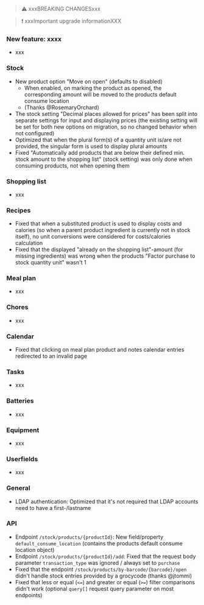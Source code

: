 > ⚠️ xxxBREAKING CHANGESxxx

> ❗ xxxImportant upgrade informationXXX

### New feature: xxxx

- xxx

### Stock

- New product option "Move on open" (defaults to disabled)
  - When enabled, on marking the product as opened, the corresponding amount will be moved to the products default consume location
  - (Thanks @RosemaryOrchard)
- The stock setting "Decimal places allowed for prices" has been split into separate settings for input and displaying prices (the existing setting will be set for both new options on migration, so no changed behavior when not configured)
- Optimized that when the plural form(s) of a quantity unit is/are not provided, the singular form is used to display plural amounts
- Fixed "Automatically add products that are below their defined min. stock amount to the shopping list" (stock setting) was only done when consuming products, not when opening them

### Shopping list

- xxx

### Recipes

- Fixed that when a substituted product is used to display costs and calories (so when a parent product ingredient is currently not in stock itself), no unit conversions were considered for costs/calories calculation
- Fixed that the displayed "already on the shopping list"-amount (for missing ingredients) was wrong when the products "Factor purchase to stock quantity unit" wasn't 1

### Meal plan

- xxx

### Chores

- xxx

### Calendar

- Fixed that clicking on meal plan product and notes calendar entries redirected to an invalid page

### Tasks

- xxx

### Batteries

- xxx

### Equipment

- xxx

### Userfields

- xxx

### General

- LDAP authentication: Optimized that it's not required that LDAP accounts need to have a first-/lastname

### API

- Endpoint `/stock/products/{productId}`: New field/property `default_consume_location` (contains the products default consume location object)
- Endpoint `/stock/products/{productId}/add`: Fixed that the request body parameter `transaction_type` was ignored / always set to `purchase`
- Fixed that the endpoint `/stock/products/by-barcode/{barcode}/open` didn't handle stock entries provided by a grocycode (thanks @jtommi)
- Fixed that less or equal (`<=`) and greater or equal (`>=`) filter comparisons didn't work (optional `query[]` request query parameter on most endpoints)

